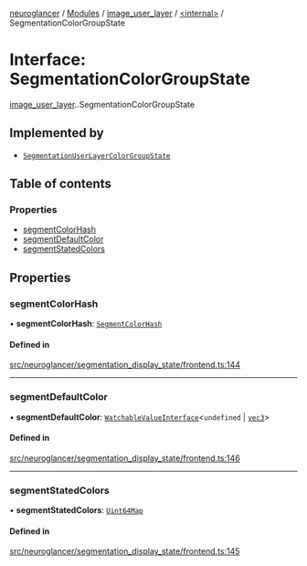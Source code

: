 [neuroglancer](../README.md) / [Modules](../modules.md) / [image\_user\_layer](../modules/image_user_layer.md) / [<internal\>](../modules/image_user_layer._internal_.md) / SegmentationColorGroupState

# Interface: SegmentationColorGroupState

[image_user_layer](../modules/image_user_layer.md).[<internal>](../modules/image_user_layer._internal_.md).SegmentationColorGroupState

## Implemented by

- [`SegmentationUserLayerColorGroupState`](../classes/segmentation_user_layer.SegmentationUserLayerColorGroupState.md)

## Table of contents

### Properties

- [segmentColorHash](image_user_layer._internal_.SegmentationColorGroupState.md#segmentcolorhash)
- [segmentDefaultColor](image_user_layer._internal_.SegmentationColorGroupState.md#segmentdefaultcolor)
- [segmentStatedColors](image_user_layer._internal_.SegmentationColorGroupState.md#segmentstatedcolors)

## Properties

### segmentColorHash

• **segmentColorHash**: [`SegmentColorHash`](../classes/segment_color.SegmentColorHash.md)

#### Defined in

[src/neuroglancer/segmentation_display_state/frontend.ts:144](https://github.com/ActiveBrainAtlas2/neuroglancer/blob/540617bc/src/neuroglancer/segmentation_display_state/frontend.ts#L144)

___

### segmentDefaultColor

• **segmentDefaultColor**: [`WatchableValueInterface`](trackable_value.WatchableValueInterface.md)<`undefined` \| [`vec3`](../classes/axes_lines._internal_.vec3.md)\>

#### Defined in

[src/neuroglancer/segmentation_display_state/frontend.ts:146](https://github.com/ActiveBrainAtlas2/neuroglancer/blob/540617bc/src/neuroglancer/segmentation_display_state/frontend.ts#L146)

___

### segmentStatedColors

• **segmentStatedColors**: [`Uint64Map`](../classes/uint64_map.Uint64Map.md)

#### Defined in

[src/neuroglancer/segmentation_display_state/frontend.ts:145](https://github.com/ActiveBrainAtlas2/neuroglancer/blob/540617bc/src/neuroglancer/segmentation_display_state/frontend.ts#L145)
